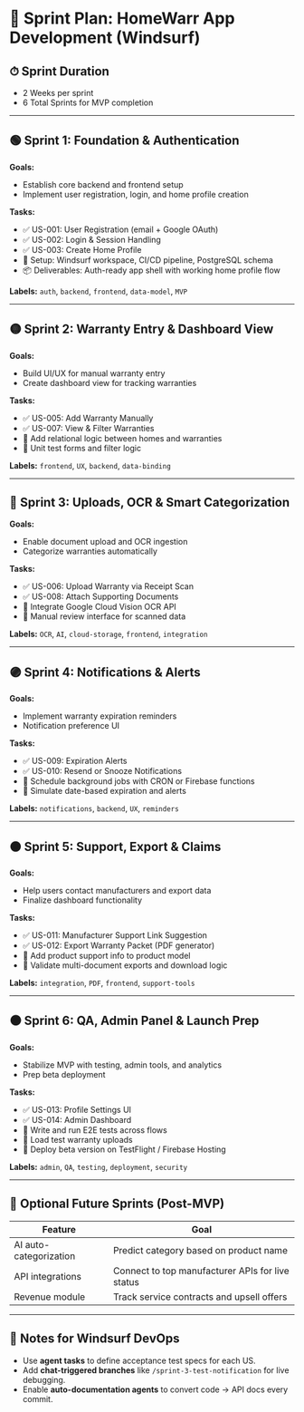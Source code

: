 # 🚀 Sprint Plan: HomeWarr App Development (Windsurf)

## ⏱ Sprint Duration
- 2 Weeks per sprint
- 6 Total Sprints for MVP completion

---

## 🟢 Sprint 1: Foundation & Authentication

**Goals:**
- Establish core backend and frontend setup
- Implement user registration, login, and home profile creation

**Tasks:**
- ✅ US-001: User Registration (email + Google OAuth)
- ✅ US-002: Login & Session Handling
- ✅ US-003: Create Home Profile
- 🔧 Setup: Windsurf workspace, CI/CD pipeline, PostgreSQL schema
- 📦 Deliverables: Auth-ready app shell with working home profile flow

**Labels:** `auth`, `backend`, `frontend`, `data-model`, `MVP`

---

## 🟡 Sprint 2: Warranty Entry & Dashboard View

**Goals:**
- Build UI/UX for manual warranty entry
- Create dashboard view for tracking warranties

**Tasks:**
- ✅ US-005: Add Warranty Manually
- ✅ US-007: View & Filter Warranties
- 🔧 Add relational logic between homes and warranties
- 🧪 Unit test forms and filter logic

**Labels:** `frontend`, `UX`, `backend`, `data-binding`

---

## 🔵 Sprint 3: Uploads, OCR & Smart Categorization

**Goals:**
- Enable document upload and OCR ingestion
- Categorize warranties automatically

**Tasks:**
- ✅ US-006: Upload Warranty via Receipt Scan
- ✅ US-008: Attach Supporting Documents
- 🔧 Integrate Google Cloud Vision OCR API
- 🧪 Manual review interface for scanned data

**Labels:** `OCR`, `AI`, `cloud-storage`, `frontend`, `integration`

---

## 🟣 Sprint 4: Notifications & Alerts

**Goals:**
- Implement warranty expiration reminders
- Notification preference UI

**Tasks:**
- ✅ US-009: Expiration Alerts
- ✅ US-010: Resend or Snooze Notifications
- 🔧 Schedule background jobs with CRON or Firebase functions
- 🧪 Simulate date-based expiration and alerts

**Labels:** `notifications`, `backend`, `UX`, `reminders`

---

## 🟠 Sprint 5: Support, Export & Claims

**Goals:**
- Help users contact manufacturers and export data
- Finalize dashboard functionality

**Tasks:**
- ✅ US-011: Manufacturer Support Link Suggestion
- ✅ US-012: Export Warranty Packet (PDF generator)
- 🔧 Add product support info to product model
- 🧪 Validate multi-document exports and download logic

**Labels:** `integration`, `PDF`, `frontend`, `support-tools`

---

## ⚫ Sprint 6: QA, Admin Panel & Launch Prep

**Goals:**
- Stabilize MVP with testing, admin tools, and analytics
- Prep beta deployment

**Tasks:**
- ✅ US-013: Profile Settings UI
- ✅ US-014: Admin Dashboard
- 🧪 Write and run E2E tests across flows
- 🧪 Load test warranty uploads
- 🚀 Deploy beta version on TestFlight / Firebase Hosting

**Labels:** `admin`, `QA`, `testing`, `deployment`, `security`

---

## 🧠 Optional Future Sprints (Post-MVP)

| Feature | Goal |
|--------|------|
| AI auto-categorization | Predict category based on product name |
| API integrations | Connect to top manufacturer APIs for live status |
| Revenue module | Track service contracts and upsell offers |

---

## 📌 Notes for Windsurf DevOps

- Use **agent tasks** to define acceptance test specs for each US.
- Add **chat-triggered branches** like `/sprint-3-test-notification` for live debugging.
- Enable **auto-documentation agents** to convert code → API docs every commit.

